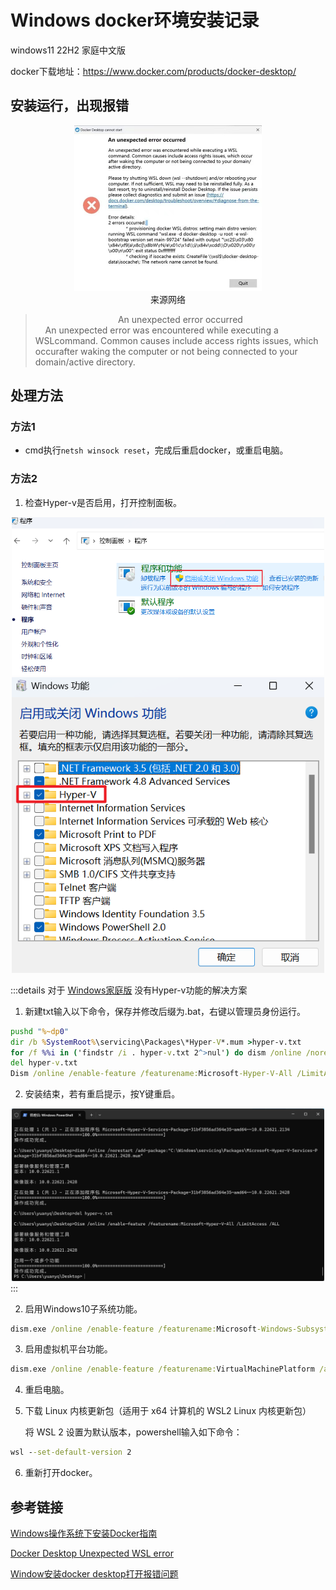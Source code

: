 # Windows docker环境安装记录

windows11 22H2 家庭中文版

docker下载地址：https://www.docker.com/products/docker-desktop/

## 安装运行，出现报错

<center><img src="../img/docker-err.jpg" width="300" /></center>
<center>来源网络</center>
<!-- ![示例图](../img/docker-err.jpg) -->

> <center>An unexpected error occurred</center>&nbsp&nbsp&nbsp&nbspAn unexpected error was encountered while executing a WSLcommand. Common causes include access rights issues, which occurafter waking the computer or not being connected to your domain/active directory.

## 处理方法
### 方法1
- cmd执行`netsh winsock reset`，完成后重启docker，或重启电脑。
### 方法2
1. 检查Hyper-v是否启用，打开控制面板。
<center><img src="../img/docker-err2.png" width="500" /></center>
<center><img src="../img/docker-err3.png" width="500" /></center>

:::details 对于  <u>Windows家庭版</u>  没有Hyper-v功能的解决方案
1. 新建txt输入以下命令，保存并修改后缀为.bat，右键以管理员身份运行。
```cmd
pushd "%~dp0"
dir /b %SystemRoot%\servicing\Packages\*Hyper-V*.mum >hyper-v.txt
for /f %%i in ('findstr /i . hyper-v.txt 2^>nul') do dism /online /norestart /add-package:"%SystemRoot%\servicing\Packages\%%i"
del hyper-v.txt
Dism /online /enable-feature /featurename:Microsoft-Hyper-V-All /LimitAccess /ALL
```
2. 安装结束，若有重启提示，按Y键重启。
<center><img src="../img/docker-err4.png" width="500" /></center>
:::

2. 启用Windows10子系统功能。
```cmd
dism.exe /online /enable-feature /featurename:Microsoft-Windows-Subsystem-Linux /all /norestart
```
3. 启用虚拟机平台功能。
```cmd
dism.exe /online /enable-feature /featurename:VirtualMachinePlatform /all /norestart
```
4. 重启电脑。
5. 下载 Linux 内核更新包（适用于 x64 计算机的 WSL2 Linux 内核更新包）

    将 WSL 2 设置为默认版本，powershell输入如下命令：
```cmd
wsl --set-default-version 2
```
6. 重新打开docker。

## 参考链接

[Windows操作系统下安装Docker指南](https://blog.csdn.net/m0_67713667/article/details/128563601)

[Docker Desktop Unexpected WSL error](https://devpress.csdn.net/cloud-native/650d3506e0aa6850f5a2457a.html)

[Window安装docker desktop打开报错问题](https://www.cnblogs.com/macq/p/17219768.html)